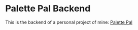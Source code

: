 # Palette Pal Backend
This is the backend of a personal project of mine: [Palette Pal](https://palettepal.tech)
